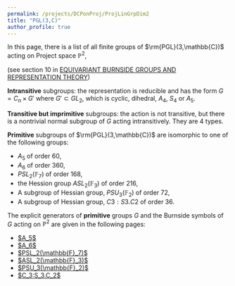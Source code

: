 ```yaml
---
permalink: /projects/DCPonProj/ProjLinGrpDim2
title: "PGL(3,C)"
author_profile: true
---
```


In this page, there is a list of all finite groups of $\rm{PGL}(3,\mathbb{C})$ acting on Project space $\mathbb{P}^2$,

(see section 10 in <a href="https://arxiv.org/pdf/2108.00518.pdf">EQUIVARIANT BURNSIDE GROUPS AND
REPRESENTATION THEORY</a>)

$\textbf{Intransitive}$ subgroups: the representation is reducible and has the form $G=C_n \times G'$ where $G' \subset GL_2$, which is
cyclic, dihedral, $A_4$, $S_4$ or $A_5$.

$\textbf{Transitive but imprimitive}$ subgroups: the action is not transitive, but there is a nontrivial normal subgroup of $G$ acting intransitively.
They are 4 types.

$\textbf{Primitive}$ subgroups of $\rm{PGL}(3,\mathbb{C})$ are isomorphic to one of the following groups:
* $A_5$ of order 60,
* $A_6$ of order 360,
* $PSL_2(\mathbb{F}_7)$ of order 168,
* the Hession group $ASL_2(\mathbb{F}_3)$ of order 216,
* A subgroup of Hessian group, $PSU_3(\mathbb{F}_2)$ of order 72,
* A subgroup of Hessian group, $C3:S3.C2$ of order 36.

The explicit generators of $\textbf{primitive}$ groups $G$ and the Burnside symbols of $G$ acting on $\mathbb{P}^2$ are given in the following pages:

<ul>
<li><a href="http://kaiqi-yang1994.github.io/projects/DCPonProj/ProjLinGrpDim2/A5" target="_blank" rel="noopener noreferrer">$A_5$</a></li>
<li><a href="http://kaiqi-yang1994.github.io/projects/DCPonProj/ProjLinGrpDim2/A6" target="_blank" rel="noopener noreferrer">$A_6$</a></li>
<li><a href="http://kaiqi-yang1994.github.io/projects/DCPonProj/ProjLinGrpDim2/PSL(2,7)" target="_blank" rel="noopener noreferrer">$PSL_2(\mathbb{F}_7)$</a></li>
<li><a href="http://kaiqi-yang1994.github.io/projects/DCPonProj/ProjLinGrpDim2/ASL(2,3)" target="_blank" rel="noopener noreferrer">$ASL_2(\mathbb{F}_3)$</a></li>
<li><a href="http://kaiqi-yang1994.github.io/projects/DCPonProj/ProjLinGrpDim2/PSU(3,2)" target="_blank" rel="noopener noreferrer">$PSU_3(\mathbb{F}_2)$</a></li>
<li><a href="http://kaiqi-yang1994.github.io/projects/DCPonProj/ProjLinGrpDim2/C3S3C2" target="_blank" rel="noopener noreferrer">$C_3:S_3.C_2$</a></li>
</ul>
